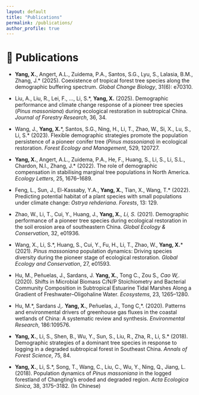 ```yaml
---
layout: default
title: "Publications"
permalink: /publications/
author_profile: true
---
```


# 📝 Publications 
- **Yang, X.**, Angert, A.L., Zuidema, P.A., Santos, S.G., Lyu, S., Lalasia, B.M., Zhang, J.* (2025). Coexistence of tropical forest tree species along the demographic buffering spectrum. *Global Change Biology*, 31(6): e70310.

- Liu, A., Liu, R., Lei, F., …, Li, S.*, **Yang, X.** (2025). Demographic performance and climate change response of a pioneer tree species (*Pinus massoniana*) during ecological restoration in subtropical China. *Journal of Forestry Research*, 36, 34.

- Wang, J., **Yang, X.**\*, Santos, S.G., Ning, H., Li, T., Zhao, W., Si, X., Lu, S., Li, S.* (2023). Flexible demographic strategies promote the population persistence of a pioneer conifer tree (*Pinus massoniana*) in ecological restoration. *Forest Ecology and Management*, 529, 120727.

- **Yang, X.**, Angert, A.L., Zuidema, P.A., He, F., Huang, S., Li, S., Li, S.L., Chardon, N.I., Zhang, J.* (2022). The role of demographic compensation in stabilising marginal tree populations in North America. *Ecology Letters*, 25, 1676–1689.

- Feng, L., Sun, J., El-Kassaby, Y.A., **Yang, X.**, Tian, X., Wang, T.* (2022). Predicting potential habitat of a plant species with small populations under climate change: *Ostrya rehderiana*. *Forests*, 13: 129.

- Zhao, W., Li, T., Cui, Y., Huang, J., **Yang, X.***, Li, S.* (2021). Demographic performance of a pioneer tree species during ecological restoration in the soil erosion area of southeastern China. *Global Ecology & Conservation*, 32, e01936.

- Wang, X., Li, S.*, Huang, S., Cui, Y., Fu, H., Li, T., Zhao, W., **Yang, X.**\* (2021). *Pinus massoniana* population dynamics: Driving species diversity during the pioneer stage of ecological restoration. *Global Ecology and Conservation*, 27, e01593.

- Hu, M., Peñuelas, J., Sardans, J. **Yang, X.**, Tong C., Zou S.*, Cao W,*. (2020). Shifts in Microbial Biomass C/N/P Stoichiometry and Bacterial Community Composition in Subtropical Estuarine Tidal Marshes Along a Gradient of Freshwater–Oligohaline Water. *Ecosystems*, 23, 1265–1280.

- Hu, M.\*, Sardans J,. **Yang, X.**, Peñuelas, J., Tong C,*. (2020). Patterns and environmental drivers of greenhouse gas fluxes in the coastal wetlands of China: A systematic review and synthesis. *Environmental Research*, 186:109576.

- **Yang, X.**, Li, S., Shen, B., Wu, Y., Sun, S., Liu, R., Zha, R., Li, S.* (2018). Demographic strategies of a dominant tree species in response to logging in a degraded subtropical forest in Southeast China. *Annals of Forest Science*, 75, 84.

- **Yang, X.**, Li, S.*, Song, T., Wang, C., Liu, C., Wu, Y., Ning, Q., Jiang, L. (2018). Population dynamics of *Pinus massoniana* in the logged forestland of Changting’s eroded and degraded region. *Acta Ecologica Sinica*, 38, 3175–3182. (In Chinese)
